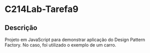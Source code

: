 # C214Lab-Tarefa9

## Descrição
Projeto em JavaScript para demonstrar aplicação do Design Pattern Factory. No caso, foi utilizado o exemplo de um carro.
